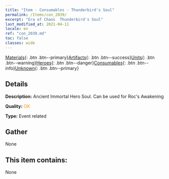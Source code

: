 ```yaml
---
title: "Item - Consumables - Thunderbird's Soul"
permalink: /Items/con_2039/
excerpt: "Era of Chaos  Thunderbird's Soul"
last_modified_at: 2021-04-11
locale: en
ref: "con_2039.md"
toc: false
classes: wide
---
```

 [Materials](/Items/){: .btn .btn--primary}[Artifacts](/Items/Artifacts/){: .btn .btn--success}[Units](/Items/Units/){: .btn .btn--warning}[Heroes](/Items/Heroes/){: .btn .btn--danger}[Consumables](/Items/Consumables/){: .btn .btn--info}[Unknown](/Items/Unknown/){: .btn .btn--primary}

## Details
 **Description:** Ancient Immortal Hero Soul. Can be used for Roc's Awakening

 **Quality:** <span style="color: #FF8C00">OK</span>

 **Type:** Event related

## Gather

  None

## This item contains:

  None

